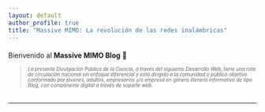 ```yaml
---
layout: default
author_profile: true
title: "Massive MIMO: La revolución de las redes inalámbricas"
---
```


<section style="margin-bottom: 30px;">
  <p style="margin-top: 20px;">
    Bienvenido al <strong>Massive MIMO Blog</strong> 🚀 <br>
    <blockquote><span style="font-size: 0.7em;"><em>La presente Divulgación Pública de la Ciencia, a través del siguiente Desarrollo Web, 
    tiene una ruta de circulación nacional sin enfoque diferencial y está dirigido a la 
    comunidad o público objetivo conformado por jóvenes, adultos, empresarios y/o empresa 
    en género literario informativo de tipo Blog, con componente digital a través de soporte 
    web.</em></span></blockquote>
  </p>
</section>

---